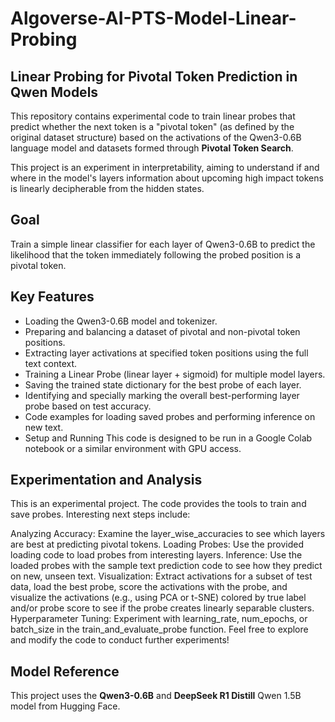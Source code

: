 # Algoverse-AI-PTS-Model-Linear-Probing
## Linear Probing for Pivotal Token Prediction in Qwen Models

This repository contains experimental code to train linear probes that predict whether the next token is a "pivotal token" (as defined by the original dataset structure) based on the activations of the Qwen3-0.6B language model and datasets formed through **Pivotal Token Search**.

This project is an experiment in interpretability, aiming to understand if and where in the model's layers information about upcoming high impact tokens is linearly decipherable from the hidden states.

## Goal
Train a simple linear classifier for each layer of Qwen3-0.6B to predict the likelihood that the token immediately following the probed position is a pivotal token.

## Key Features
- Loading the Qwen3-0.6B model and tokenizer.
- Preparing and balancing a dataset of pivotal and non-pivotal token positions.
- Extracting layer activations at specified token positions using the full text context.
- Training a Linear Probe (linear layer + sigmoid) for multiple model layers.
- Saving the trained state dictionary for the best probe of each layer.
- Identifying and specially marking the overall best-performing layer probe based on test accuracy.
- Code examples for loading saved probes and performing inference on new text.
- Setup and Running
This code is designed to be run in a Google Colab notebook or a similar environment with GPU access.

## Experimentation and Analysis
This is an experimental project. The code provides the tools to train and save probes. Interesting next steps include:

Analyzing Accuracy: Examine the layer_wise_accuracies to see which layers are best at predicting pivotal tokens.
Loading Probes: Use the provided loading code to load probes from interesting layers.
Inference: Use the loaded probes with the sample text prediction code to see how they predict on new, unseen text.
Visualization: Extract activations for a subset of test data, load the best probe, score the activations with the probe, and visualize the activations (e.g., using PCA or t-SNE) colored by true label and/or probe score to see if the probe creates linearly separable clusters.
Hyperparameter Tuning: Experiment with learning_rate, num_epochs, or batch_size in the train_and_evaluate_probe function.
Feel free to explore and modify the code to conduct further experiments!

## Model Reference
This project uses the **Qwen3-0.6B** and **DeepSeek R1 Distill** Qwen 1.5B model from Hugging Face.
